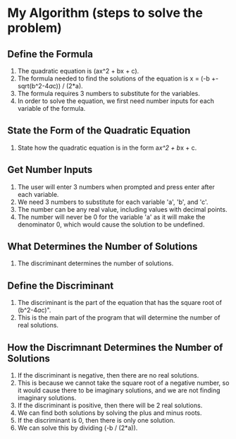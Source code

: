 # My Algorithm (steps to solve the problem)

## Define the Formula
1. The quadratic equation is (ax^2 + bx + c).
2. The formula needed to find the solutions of the equation is x = (-b +- sqrt(b^2-4*a*c)) / (2*a).
3. The formula requires 3 numbers to substitute for the variables.
4. In order to solve the equation, we first need number inputs for each variable of the formula.

## State the Form of the Quadratic Equation
1. State how the quadratic equation is in the form a*x^2 + b*x + c.

## Get Number Inputs
1. The user will enter 3 numbers when prompted and press enter after each variable.
2. We need 3 numbers to substitute for each variable 'a', 'b', and 'c'.
3. The number can be any real value, including values with decimal points.
4. The number will never be 0 for the variable 'a' as it will make the denominator 0, which would cause the solution to be undefined.

## What Determines the Number of Solutions
1. The discriminant determines the number of solutions.

## Define the Discriminant
1. The discriminant is the part of the equation that has the square root of (b^2-4*a*c)".
2. This is the main part of the program that will determine the number of real solutions.

## How the Discrimnant Determines the Number of Solutions
1. If the discriminant is negative, then there are no real solutions.
2. This is because we cannot take the square root of a negative number, so it would cause there to be imaginary solutions, and we are not finding imaginary solutions.
3. If the discriminant is positive, then there will be 2 real solutions. 
4. We can find both solutions by solving the plus and minus roots.
5. If the discriminant is 0, then there is only one solution.
6. We can solve this by dividing (-b / (2*a)).
